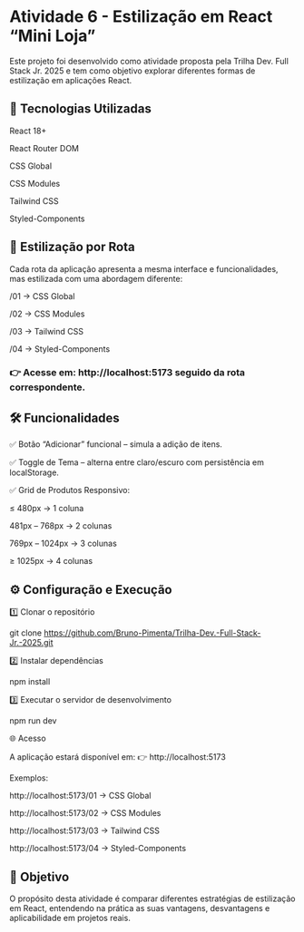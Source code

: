 # Atividade 6 -  Estilização em React “Mini Loja”

Este projeto foi desenvolvido como atividade proposta pela Trilha Dev. Full Stack Jr. 2025 e tem como objetivo explorar diferentes formas de estilização em aplicações React.

## 🚀 Tecnologias Utilizadas

React 18+

React Router DOM

CSS Global

CSS Modules

Tailwind CSS

Styled-Components

## 🎨 Estilização por Rota

Cada rota da aplicação apresenta a mesma interface e funcionalidades, mas estilizada com uma abordagem diferente:

/01 → CSS Global

/02 → CSS Modules

/03 → Tailwind CSS

/04 → Styled-Components

### 👉 Acesse em: http://localhost:5173 seguido da rota correspondente.

## 🛠 Funcionalidades

✅ Botão “Adicionar” funcional – simula a adição de itens.

✅ Toggle de Tema – alterna entre claro/escuro com persistência em localStorage.

✅ Grid de Produtos Responsivo:

≤ 480px → 1 coluna

481px – 768px → 2 colunas

769px – 1024px → 3 colunas

≥ 1025px → 4 colunas

## ⚙️ Configuração e Execução

1️⃣ Clonar o repositório

git clone https://github.com/Bruno-Pimenta/Trilha-Dev.-Full-Stack-Jr.-2025.git


2️⃣ Instalar dependências

npm install

3️⃣ Executar o servidor de desenvolvimento

npm run dev

🌐 Acesso

A aplicação estará disponível em: 👉 http://localhost:5173

Exemplos:

http://localhost:5173/01
 → CSS Global

http://localhost:5173/02
 → CSS Modules

http://localhost:5173/03
 → Tailwind CSS

http://localhost:5173/04
 → Styled-Components

## 📌 Objetivo

O propósito desta atividade é comparar diferentes estratégias de estilização em React, entendendo na prática as suas vantagens, desvantagens e aplicabilidade em projetos reais.